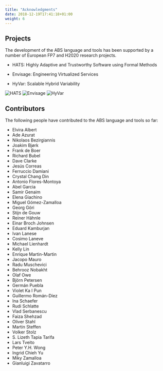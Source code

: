 ```yaml
---
title: "Acknowledgments"
date: 2018-12-19T17:41:18+01:00
weight: 6
---
```


## Projects

The development of the ABS language and tools has been supported by a number of European FP7 and H2020 research projects.

- HATS: Highly Adaptive and Trustworthy Software using Formal Methods

- Envisage: Engineering Virtualized Services 

- HyVar: Scalable Hybrid Variability

![HATS](/images/hats-logo.jpg?width=5pc) ![Envisage](/images/envisage-logo.jpg?width=5pc) ![HyVar](/images/hyvar-logo.png?width=5pc)

## Contributors

The following people have contributed to the ABS language and tools so far:

- Elvira Albert
- Ade Azurat
- Nikolaos Bezirgiannis
- Joakim Bjørk
- Frank de Boer
- Richard Bubel
- Dave Clarke
- Jesús Correas
- Ferruccio Damiani
- Crystal Chang Din
- Antonio Flores-Montoya
- Abel Garcia
- Samir Genaim
- Elena Giachino
- Miguel Gómez-Zamalloa
- Georg Göri
- Stijn de Gouw
- Reiner Hähnle
- Einar Broch Johnsen
- Eduard Kamburjan
- Ivan Lanese
- Cosimo Laneve
- Michael Lienhardt
- Kelly Lin
- Enrique Martin-Martin
- Jacopo Mauro
- Radu Muschevici
- Behrooz Nobakht
- Olaf Owe
- Björn Petersen
- Germán Puebla
- Violet Ka I Pun
- Guillermo Román-Díez
- Ina Schaefer
- Rudi Schlatte
- Vlad Serbanescu
- Faiza Shehzad
- Oliver Stahl
- Martin Steffen
- Volker Stolz
- S. Lizeth Tapia Tarifa
- Lars Tveito
- Peter Y.H. Wong
- Ingrid Chieh Yu
- Miky Zamalloa
- Gianluigi Zavatarro
